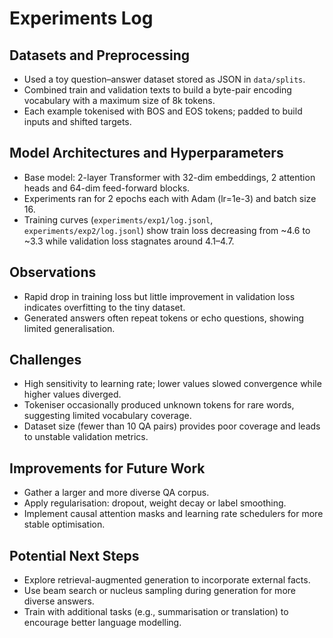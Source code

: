 # Experiments Log

## Datasets and Preprocessing
- Used a toy question–answer dataset stored as JSON in `data/splits`.
- Combined train and validation texts to build a byte-pair encoding vocabulary with a maximum size of 8k tokens.
- Each example tokenised with BOS and EOS tokens; padded to build inputs and shifted targets.

## Model Architectures and Hyperparameters
- Base model: 2-layer Transformer with 32-dim embeddings, 2 attention heads and 64-dim feed-forward blocks.
- Experiments ran for 2 epochs each with Adam (lr=1e-3) and batch size 16.
- Training curves (`experiments/exp1/log.jsonl`, `experiments/exp2/log.jsonl`) show train loss decreasing from ~4.6 to ~3.3 while validation loss stagnates around 4.1–4.7.

## Observations
- Rapid drop in training loss but little improvement in validation loss indicates overfitting to the tiny dataset.
- Generated answers often repeat tokens or echo questions, showing limited generalisation.

## Challenges
- High sensitivity to learning rate; lower values slowed convergence while higher values diverged.
- Tokeniser occasionally produced unknown tokens for rare words, suggesting limited vocabulary coverage.
- Dataset size (fewer than 10 QA pairs) provides poor coverage and leads to unstable validation metrics.

## Improvements for Future Work
- Gather a larger and more diverse QA corpus.
- Apply regularisation: dropout, weight decay or label smoothing.
- Implement causal attention masks and learning rate schedulers for more stable optimisation.

## Potential Next Steps
- Explore retrieval-augmented generation to incorporate external facts.
- Use beam search or nucleus sampling during generation for more diverse answers.
- Train with additional tasks (e.g., summarisation or translation) to encourage better language modelling.

